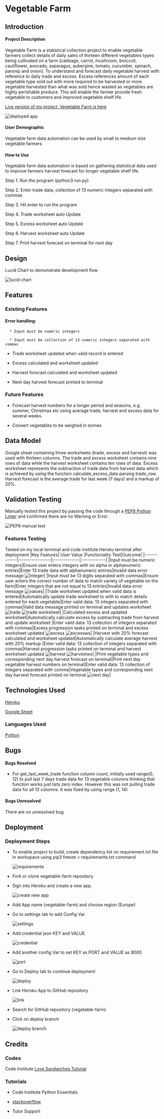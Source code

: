 
# Vegetable Farm
## Introduction
#### Project Description
  Vegetable Farm is a statistical collection project to enable vegetable farmers collect details of daily sales of thirteen different vegetables types being cultivated on a farm (cabbage, carrot, mushroom, broccoli, cauliflower, avocado, asparagus, aubergine, tomato, cucumber, spinach, parsnip and onion). To understand and forecast daily vegetable harvest with reference to daily trade and excess. Excess references amount of each vegetable type sold out with more required to be harvested or more vegetable harvested than what was sold hence wasted as vegetables are highly perishable produce. This will enable the farmer provide fresh vegetable to customers and improved vegetable shelf life. 

  [Live version of my project, Vegetable Farm is here](https://vegetable-farm-d2f6bd1576d7.herokuapp.com/)

  ![deployed app](./assets/readme-images/deployed%20app.jpg)
#### User Demographic
Vegetable farm data automation can be used by small to medium size vegetable farmers 
#### How to Use
Vegetable farm data automation is based on gathering statistical data used to improve farmers harvest forecast for longer vegetable shelf life.

Step 1. Run the program (python3 run.py)

Step 2. Enter trade data, collection of 13 numeric integers separated with commas

Step 3. Hit enter to run the program

Step 4. Trade worksheet auto Update

Step 5. Excess worksheet auto Update

Step 6. Harvest worksheet auto Update

Step 7. Print harvest forecast on terminal for next day


## Design
Lucid Chart to demonstrate development flow

![lucid chart](./assets/readme-images/lucidchart.jpg)
## Features
### Existing Features
#### Error handling:

      * Input must be numeric integers

      * Input must be collection of 13 numeric integers separated with commas

* Trade worksheet updated when valid record is entered

* Excess calculated and worksheet updated

* Harvest forecast calculated and worksheet updated

* Next day harvest forecast printed to terminal

### Future Features

* Forecast harvest numbers for a longer period and seasons, e.g. summer, 
  Christmas etc using average trade, harvest and excess data for several weeks.

* Convert vegetables to be weighed in tonnes  

## Data Model
Google sheet containing three worksheets (trade, excess and harvest)  was used with thirteen columns. The trade and excess worksheet contains nine rows of data while the harvest worksheet contains ten rows of data.
Excess worksheet represents the subtraction of trade data from harvest data which is achieved by using the function calculate_excess_data parsing trade_row. 
Harvest forecast is the average  trade for last week (7 days) and a markup of 20%.


## Validation Testing
Manually tested this project by passing the code through a [PEP8 Python Linter](https://pep8ci.herokuapp.com/) and confirmed there are no Warning or Error.

![PEP8 manual test](./assets/readme-images/manual-test.jpg)

### Features Testing
 Tested on my local terminal and code institute Heroku terminal after deployment
|Key Features|   User Value   |Functionality Test|Outcome|
|:------------|:----------------|:-------------|:------------|
|Input must be numeric integers|Ensure user enters integers with no alpha or alphanumeric entries|Enter 13 trade data with alphanumeric entries|Invalid data error message ![Integer](./assets/readme-images/Integer.jpg)|
|Input must be 13 digits separated with commas|Ensure user enters the correct number of data to match variety of vegetable on the farm|Enter integers that are not equal to 13 entries|Invalid data error message ![values](./assets/readme-images/numbeofvalues.jpg)|
|Trade worksheet updated when valid data is entered|Automatically update trade worksheet to with to match details entered for each vegetable|Enter valid data: 13 integers separated with commas|Valid data message printed on terminal and updates worksheet ![trade](./assets/readme-images/trade.jpg) ![trade worksheet](./assets/readme-images/tradews.jpg)|
|Calculated excess and updated worksheet|Automatically calculate excess by subtracting trade from harvest and update worksheet |Enter valid data: 13 collection of integers separated with commas|Excess progression tasks  printed on terminal and excess worksheet updated ![excess](./assets/readme-images/excess.jpg) ![excessws](./assets/readme-images/excessws.jpg)|
|Harvest with 20% forecast  calculated and worksheet updated|Automatically calculate average harvest with 20% markup |Enter valid data: 13 collection of integers separated with commas|Harvest progression tasks printed on terminal and harvest worksheet updated ![harvest](./assets/readme-images/harvest.jpg) ![harvestws](./assets/readme-images/excessws.jpg)|
|Print vegetable types and corresponding next day harvest forecast on terminal|Print next day vegetable harvest numbers on terminal|Enter valid data: 13 collection of integers separated with comma|Vegetable types and corresponding next day harvest forecast printed on terminal ![next day](./assets/readme-images/nextday.jpg)|

## Technologies Used

[Heroku](https://id.heroku.com/login)

[Google Sheet](https://docs.google.com/spreadsheets)

### Languages Used
[Python](https://en.wikipedia.org/wiki/Python_(programming_language))
## Bugs
#### Bugs Resolved
* For get_last_week_trade function column count, initially used range(0, 12) to pull last 7 days trade data for 13 vegetable columns thinking that function works just lists zero index. However this was not pulling trade data for all 13 columns. 
It was fixed by using range (1, 14)

#### Bugs Unresolved
There are no unresolved bug
## Deployment
### Deployment Steps

* To enable project to build, create dependency list on requirement.txt file in workspace using pip3 freeze > requirements.txt command

   ![requirements](./assets/readme-images/requirements.jpg)

* Fork or clone vegetable-farm repository

* Sign into Heroku and create a new app.

    ![create new app](./assets/readme-images/create%20app.png)

* Add App name (vegetable-farm) and choose region (Europe)
  
* Go to settings tab to add Config Var

   ![settings](./assets/readme-images/settings.png)
      
* Add credential json KEY and VALUE

   ![credential](./assets/readme-images/configvars.jpg)

* Add another config Var to set KEY as PORT and VALUE as 8000

   ![port](./assets/readme-images/port.jpg)

* Go to Deploy tab to continue deployment

   ![deploy](./assets/readme-images/deploy.png)

* Link Heroku App to GitHub repository

   ![link](./assets/readme-images/link.jpg)

* Search for GitHub repository (vegetable-farm)

* Click on deploy branch

  ![deploy branch](./assets/readme-images/deploy%20branch.jpg)

## Credits
### Codes
Code Institute [Love Sandwiches Tutorial](https://github.com/Code-Institute-Solutions/love-sandwiches-p5-sourcecode/tree/master/02-accessing-user-data/05-updating-our-sales-worksheet)
### Tutorials
* Code Institute Python Essentials

* [stackoverflow](https://stackoverflow.com/questions/23739224/empty-heading-warning-on-html5-validation)

* Tutor Support 









